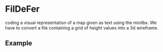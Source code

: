 # FilDeFer
coding a visual representation of a map given as text using the minilbx.
We have to  convert a file containing a grid of height  values into a 3d wireframe.

## Example


